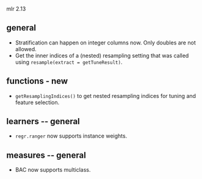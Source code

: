 mlr 2.13

## general
* Stratification can happen on integer columns now. Only doubles are not allowed.
* Get the inner indices of a (nested) resampling setting that was called using `resample(extract = getTuneResult)`.

## functions - new
* `getResamplingIndices()` to get nested resampling indices for tuning and feature selection.

## learners -- general
* `regr.ranger` now supports instance weights.

## measures -- general
* BAC now supports multiclass.